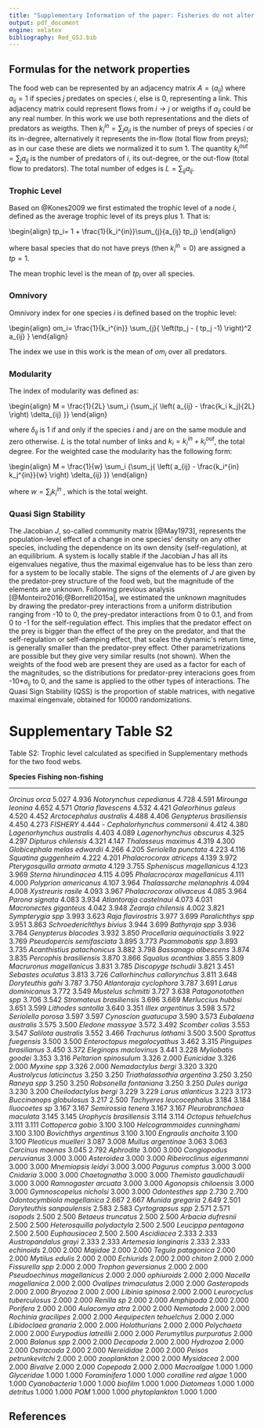 ```yaml
---
title: "Supplementary Information of the paper: Fisheries do not alter the structure but can change the stability of food webs"
output: pdf_document
engine: xelatex
bibliography: Red_GSJ.bib
---
```


## Formulas for the network properties

The food web can be represented by an adjacency matrix $A=(a_{ij})$ where $a_{ij}=1$ if species $j$ predates on species $i$, else is 0, representing a link. This adjacency matrix could represent flows from $i \to j$ or weigths if $a_{ij}$ could be any real number. In this work we use both representations and the diets of predators as weigths. Then $k_i^{in}=\sum_j{a_{ji}}$ is the number of preys of species $i$ or its in-degree, alternatively it represents the in-flow (total flow from preys); as in our case these are diets we normalized it to sum 1.  The quantity $k_i^{out}=\sum_j{a_{ij}}$ is the number of predators of $i$, its out-degree, or the out-flow (total flow to predators). The total number of edges is $L=\sum_{ij}a_{ij}$. 

### Trophic Level

Based on @Kones2009 we first estimated the trophic level of a node $i$, defined as the average trophic level of its preys plus 1. That is:

\begin{align}
tp_i= 1 + \frac{1}{k_i^{in}}\sum_{j}{a_{ij} tp_j}
\end{align}

where basal species that do not have preys (then $k_i^{in}=0$) are assigned a $tp=1$. 

The mean trophic level is the mean of $tp_i$ over all species.

### Omnivory 

Omnivory index for one species $i$ is defined based on the trophic level: 

\begin{align}
om_i= \frac{1}{k_i^{in}} \sum_{j}{ \left(tp_j - ( tp_j -1) \right)^2  a_{ij} }
\end{align}

The index we use in this work is the mean of $om_i$ over all predators.

### Modularity

The index of modularity was defined as: 

\begin{align}
M = \frac{1}{2L} \sum_i {\sum_j{ \left( a_{ij} - \frac{k_i k_j}{2L} \right) \delta_{ij} }}
\end{align}

where $\delta_{ij}$ is 1 if and only if the species $i$ and $j$ are on the same module and zero otherwise. $L$ is the total number of links and $k_i =  k_i^{in} + k_i^{out}$, the total degree. For the weighted case the modularity has the following form: 

\begin{align}
M = \frac{1}{w} \sum_i {\sum_j{ \left( a_{ij} - \frac{k_i^{in} k_j^{in}}{w} \right) \delta_{ij} }}
\end{align}

where $w = \sum_i {k_i^{in}}$ , which is the total weight. 

### Quasi Sign Stability
 
The Jacobian $J$, so-called community matrix [@May1973], represents the population-level effect of a change in one species’ density on any other species, including the dependence on its own density (self-regulation), at an equilibrium. A system is locally stable if the Jacobian $J$ has all its eigenvalues negative, thus the maximal eigenvalue has to be less than zero for a system to be locally stable. The signs of the elements of $J$ are given by the predator-prey structure of the food web, but the magnitude of the elements are unknown. Following previous analysis [@Monteiro2016;@Borrelli2015a], we estimated the unknown magnitudes by drawing the predator-prey interactions from a uniform distribution ranging from -10 to 0, the prey-predator interactions from 0 to 0.1, and from 0 to -1 for the self-regulation effect. This implies that the predator effect on the prey is bigger than the effect of the prey on the predator, and that the self-regulation or self-damping effect, that scales the dynamic's return time, is generally smaller than the predator-prey effect. Other parametrizations are possible but they give very similar results (not shown). When the weights of the food web are present they are used as a factor for each of the magnitudes, so the distributions for predator-prey interacions goes from -10*$a_{ij}$ to 0,  and the same is applied to the other types of interactions.  The Quasi Sign Stability (QSS) is the proportion of stable matrices, with negative maximal eingenvale, obtained for 10000 randomizations. 




# Supplementary Table S2

Table S2: Trophic level calculated as specified in Supplementary methods
for the two food webs.

  **Species**                      **Fishing**   **non-fishing**
  -------------------------------- ------------- -----------------
  *Orcinus orca*                   5.027         4.936
  *Notorynchus cepedianus*         4.728         4.591
  *Mirounga leonina*               4.652         4.571
  *Otaria flavescens*              4.532         4.421
  *Galeorhinus galeus*             4.520         4.452
  *Arctocephalus australis*        4.488         4.406
  *Genypterus brasiliensis*        4.450         4.273
  *FISHERY*                        4.444         \-
  *Cephalorhynchus commersonii*    4.412         4.380
  *Lagenorhynchus australis*       4.403         4.089
  *Lagenorhynchus obscurus*        4.325         4.297
  *Dipturus chilensis*             4.321         4.147
  *Thalasseus maximus*             4.319         4.300
  *Globicephala melas edwardii*    4.266         4.205
  *Seriolella punctata*            4.223         4.116
  *Squatina guggenheim*            4.222         4.201
  *Phalacrocorax atriceps*         4.139         3.972
  *Pterygosquilla armata armata*   4.129         3.755
  *Spheniscus magellanicus*        4.123         3.969
  *Sterna hirundinacea*            4.115         4.095
  *Phalacrocorax magellanicus*     4.111         4.000
  *Polyprion americanus*           4.107         3.964
  *Thalassarche melanophris*       4.094         4.008
  *Xystreuris rasile*              4.093         3.967
  *Phalacrocorax olivaceus*        4.085         3.964
  *Parona signata*                 4.083         3.934
  *Atlantoraja castelnaui*         4.073         4.031
  *Macronectes giganteus*          4.042         3.948
  *Zearaja chilensis*              4.002         3.821
  *Sympterygia spp*                3.993         3.623
  *Raja flavirostris*              3.977         3.699
  *Paralichthys spp*               3.951         3.863
  *Schroederichthys bivius*        3.944         3.699
  *Bathyraja spp*                  3.936         3.764
  *Genypterus blacodes*            3.932         3.850
  *Procellaria aequinoctialis*     3.922         3.769
  *Pseudopercis semifasciata*      3.895         3.773
  *Psammobatis spp*                3.893         3.735
  *Acanthistius patachonicus*      3.882         3.798
  *Bassanago albescens*            3.874         3.835
  *Percophis brasiliensis*         3.870         3.866
  *Squalus acanthias*              3.855         3.809
  *Macruronus magellanicus*        3.831         3.785
  *Discopyge tschudii*             3.821         3.451
  *Sebastes oculatus*              3.813         3.726
  *Callorhinchus callorynchus*     3.811         3.648
  *Doryteuthis gahi*               3.787         3.750
  *Atlantoraja cyclophora*         3.787         3.691
  *Larus dominicanus*              3.772         3.549
  *Mustelus schmitti*              3.727         3.638
  *Patagonotothen spp*             3.706         3.542
  *Stromateus brasiliensis*        3.696         3.669
  *Merluccius hubbsi*              3.651         3.599
  *Lithodes santolla*              3.640         3.351
  *Illex argentinus*               3.598         3.572
  *Seriolella porosa*              3.597         3.597
  *Cynoscion guatucupa*            3.590         3.573
  *Eubalaena australis*            3.575         3.500
  *Eledone massyae*                3.572         3.492
  *Scomber colias*                 3.553         3.547
  *Salilota australis*             3.552         3.466
  *Trachurus lathami*              3.500         3.500
  *Sprattus fuegensis*             3.500         3.500
  *Enteroctopus megalocyathus*     3.462         3.315
  *Pinguipes brasilianus*          3.450         3.372
  *Eleginops maclovinus*           3.441         3.228
  *Myliobatis goodei*              3.353         3.316
  *Peltarion spinosulum*           3.326         2.000
  *Eunicidae*                      3.326         2.000
  *Myxine spp*                     3.326         2.000
  *Nemadactylus bergi*             3.320         3.320
  *Austrolycus laticinctus*        3.250         3.250
  *Triathalassothia argentina*     3.250         3.250
  *Raneya spp*                     3.250         3.250
  *Robsonella fontaniana*          3.250         3.250
  *Dules auriga*                   3.230         3.200
  *Cheilodactylus bergi*           3.229         3.229
  *Larus atlanticus*               3.223         3.173
  *Buccinanops globulosus*         3.217         2.500
  *Tachyeres leucocephalus*        3.184         3.184
  *Iluocoetes sp*                  3.167         3.167
  *Semirossia tenera*              3.167         3.167
  *Pleurobranchaea maculata*       3.145         3.145
  *Urophycis brasiliensis*         3.114         3.114
  *Octopus tehuelchus*             3.111         3.111
  *Cottoperca gobio*               3.100         3.100
  *Helcogrammoides cunninghami*    3.100         3.100
  *Bovichthys argentinus*          3.100         3.100
  *Engraulis anchoita*             3.100         3.100
  *Pleoticus muelleri*             3.087         3.008
  *Mullus argentinae*              3.063         3.063
  *Carcinus maenas*                3.045         2.792
  *Aphrodite*                      3.000         3.000
  *Congiopodus peruvianus*         3.000         3.000
  *Asteroidea*                     3.000         3.000
  *Ribeiroclinus eigenmanni*       3.000         3.000
  *Mnemiopsis leidyi*              3.000         3.000
  *Pagurus comptus*                3.000         3.000
  *Cnidaria*                       3.000         3.000
  *Chaetognatha*                   3.000         3.000
  *Themisto gaudichaudii*          3.000         3.000
  *Ramnogaster arcuata*            3.000         3.000
  *Agonopsis chiloensis*           3.000         3.000
  *Gymnoscopelus nicholsi*         3.000         3.000
  *Odontesthes spp*                2.730         2.700
  *Odontocymbiola magellanica*     2.667         2.667
  *Munida gregaria*                2.649         2.501
  *Doryteuthis sanpaulensis*       2.583         2.583
  *Cyrtograpsus spp*               2.571         2.571
  *isopods*                        2.500         2.500
  *Betaeus truncatus*              2.500         2.500
  *Arbacia dufresnii*              2.500         2.500
  *Heterosquilla polydactyla*      2.500         2.500
  *Leucippa pentagona*             2.500         2.500
  *Euphausiacea*                   2.500         2.500
  *Ascidiacea*                     2.333         2.333
  *Austropandalus grayi*           2.333         2.333
  *Artemesia longinaris*           2.333         2.333
  *echinoids*                      2.000         2.000
  *Majidae*                        2.000         2.000
  *Tegula patagonica*              2.000         2.000
  *Mytilus edulis*                 2.000         2.000
  *Echiurids*                      2.000         2.000
  *chiton*                         2.000         2.000
  *Fissurella spp*                 2.000         2.000
  *Trophon geversianus*            2.000         2.000
  *Pseudoechinus magellanicus*     2.000         2.000
  *ophiuroids*                     2.000         2.000
  *Nacella magellanica*            2.000         2.000
  *Ovalipes trimaculatus*          2.000         2.000
  *Gasteropods*                    2.000         2.000
  *Bryozoa*                        2.000         2.000
  *Libinia spinosa*                2.000         2.000
  *Leurocyclus tuberculosus*       2.000         2.000
  *Renilla sp*                     2.000         2.000
  *Amphipoda*                      2.000         2.000
  *Porifera*                       2.000         2.000
  *Aulacomya atra*                 2.000         2.000
  *Nematoda*                       2.000         2.000
  *Rochinia gracilipes*            2.000         2.000
  *Aequipecten tehuelchus*         2.000         2.000
  *Libidoclaea granaria*           2.000         2.000
  *Holothurians*                   2.000         2.000
  *Polychaeta*                     2.000         2.000
  *Eurypodius latreillii*          2.000         2.000
  *Perumytilus purpuratus*         2.000         2.000
  *Balanus spp*                    2.000         2.000
  *Decapoda*                       2.000         2.000
  *Hydrozoa*                       2.000         2.000
  *Ostracoda*                      2.000         2.000
  *Nereididae*                     2.000         2.000
  *Peisos petrunkevitchi*          2.000         2.000
  *zooplankton*                    2.000         2.000
  *Mysidacea*                      2.000         2.000
  *Bivalve*                        2.000         2.000
  *Copepoda*                       2.000         2.000
  *Macroalgae*                     1.000         1.000
  *Glyceridae*                     1.000         1.000
  *Foraminifera*                   1.000         1.000
  *coralline red algae*            1.000         1.000
  *Cyanobacteria*                  1.000         1.000
  *biofilm*                        1.000         1.000
  *Diatomeas*                      1.000         1.000
  *detritus*                       1.000         1.000
  *POM*                            1.000         1.000
  *phytoplankton*                  1.000         1.000













## References

<div id="refs"></div>




